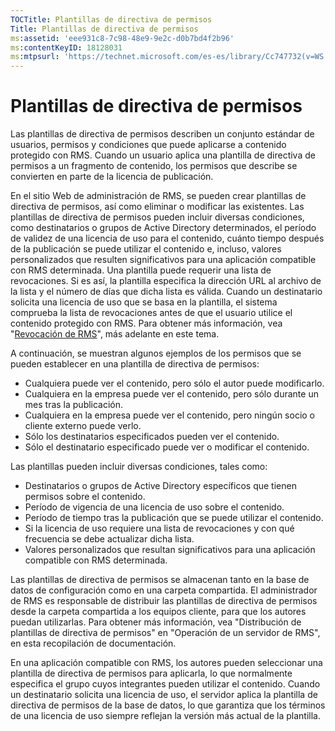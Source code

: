 ```yaml
---
TOCTitle: Plantillas de directiva de permisos
Title: Plantillas de directiva de permisos
ms:assetid: 'eee931c8-7c98-48e9-9e2c-d0b7bd4f2b96'
ms:contentKeyID: 18128031
ms:mtpsurl: 'https://technet.microsoft.com/es-es/library/Cc747732(v=WS.10)'
---
```


Plantillas de directiva de permisos
===================================

Las plantillas de directiva de permisos describen un conjunto estándar de usuarios, permisos y condiciones que puede aplicarse a contenido protegido con RMS. Cuando un usuario aplica una plantilla de directiva de permisos a un fragmento de contenido, los permisos que describe se convierten en parte de la licencia de publicación.

En el sitio Web de administración de RMS, se pueden crear plantillas de directiva de permisos, así como eliminar o modificar las existentes. Las plantillas de directiva de permisos pueden incluir diversas condiciones, como destinatarios o grupos de Active Directory determinados, el período de validez de una licencia de uso para el contenido, cuánto tiempo después de la publicación se puede utilizar el contenido e, incluso, valores personalizados que resulten significativos para una aplicación compatible con RMS determinada. Una plantilla puede requerir una lista de revocaciones. Si es así, la plantilla especifica la dirección URL al archivo de la lista y el número de días que dicha lista es válida. Cuando un destinatario solicita una licencia de uso que se basa en la plantilla, el sistema comprueba la lista de revocaciones antes de que el usuario utilice el contenido protegido con RMS. Para obtener más información, vea "[Revocación de RMS](https://technet.microsoft.com/72689f90-f3c5-4b61-94ea-d825f3199b3b)", más adelante en este tema.

A continuación, se muestran algunos ejemplos de los permisos que se pueden establecer en una plantilla de directiva de permisos:

-   Cualquiera puede ver el contenido, pero sólo el autor puede modificarlo.
-   Cualquiera en la empresa puede ver el contenido, pero sólo durante un mes tras la publicación.
-   Cualquiera en la empresa puede ver el contenido, pero ningún socio o cliente externo puede verlo.
-   Sólo los destinatarios especificados pueden ver el contenido.
-   Sólo el destinatario especificado puede ver o modificar el contenido.

Las plantillas pueden incluir diversas condiciones, tales como:

-   Destinatarios o grupos de Active Directory específicos que tienen permisos sobre el contenido.
-   Período de vigencia de una licencia de uso sobre el contenido.
-   Período de tiempo tras la publicación que se puede utilizar el contenido.
-   Si la licencia de uso requiere una lista de revocaciones y con qué frecuencia se debe actualizar dicha lista.
-   Valores personalizados que resultan significativos para una aplicación compatible con RMS determinada.

Las plantillas de directiva de permisos se almacenan tanto en la base de datos de configuración como en una carpeta compartida. El administrador de RMS es responsable de distribuir las plantillas de directiva de permisos desde la carpeta compartida a los equipos cliente, para que los autores puedan utilizarlas. Para obtener más información, vea "Distribución de plantillas de directiva de permisos" en "Operación de un servidor de RMS", en esta recopilación de documentación.

En una aplicación compatible con RMS, los autores pueden seleccionar una plantilla de directiva de permisos para aplicarla, lo que normalmente especifica el grupo cuyos integrantes pueden utilizar el contenido. Cuando un destinatario solicita una licencia de uso, el servidor aplica la plantilla de directiva de permisos de la base de datos, lo que garantiza que los términos de una licencia de uso siempre reflejan la versión más actual de la plantilla.